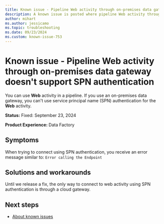 ```yaml
---
title: Known issue - Pipeline Web activity through on-premises data gateway doesn't support SPN authentication
description: A known issue is posted where pipeline Web activity through on-premises data gateway doesn't support SPN authentication
author: mihart
ms.author: jessicamo
ms.topic: troubleshooting  
ms.date: 09/23/2024
ms.custom: known-issue-753
---
```


# Known issue - Pipeline Web activity through on-premises data gateway doesn't support SPN authentication

You can use **Web** activity in a pipeline. If you use an on-premises data gateway, you can't use service principal name (SPN) authentication for the **Web** activity.

**Status:** Fixed: September 23, 2024

**Product Experience:** Data Factory

## Symptoms

When trying to connect using SPN authentication, you receive an error message similar to: `Error calling the Endpoint`

## Solutions and workarounds

Until we release a fix, the only way to connect to web activity using SPN authentication is through a cloud gateway.

## Next steps

- [About known issues](https://support.fabric.microsoft.com/known-issues)